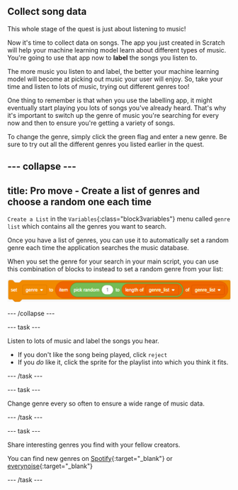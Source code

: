 ## Collect song data

This whole stage of the quest is just about listening to music!

Now it's time to collect data on songs. The app you just created in Scratch will help your machine learning model learn about different types of music. You're going to use that app now to **label** the songs you listen to.

The more music you listen to and label, the better your machine learning model will become at picking out music your user will enjoy. So, take your time and listen to lots of music, trying out different genres too!

One thing to remember is that when you use the labelling app, it might eventually start playing you lots of songs you've already heard. That's why it's important to switch up the genre of music you're searching for every now and then to ensure you're getting a variety of songs.

To change the genre, simply click the green flag and enter a new genre. Be sure to try out all the different genres you listed earlier in the quest.

--- collapse ---
---
title: Pro move - Create a list of genres and choose a random one each time
---

`Create a List` in the `Variables`{:class="block3variables"} menu called `genre list` which contains all the genres you want to search.  

Once you have a list of genres, you can use it to automatically set a random genre each time the application searches the music database.  

When you set the genre for your search in your main script, you can use this combination of blocks to instead to set a random genre from your list:

![](images/shuffle_block.png)

--- /collapse ---

--- task ---

Listen to lots of music and label the songs you hear.

+ If you don't like the song being played, click `reject`
+ If you *do* like it, click the sprite for the playlist into which you think it fits.

--- /task ---

--- task ---

Change genre every so often to ensure a wide range of music data.

--- /task ---


--- task ---

Share interesting genres you find with your fellow creators. 

You can find new genres on [Spotify](https://open.spotify.com/genre/hub-browse-grid){:target="_blank"} or [everynoise](https://everynoise.com/){:target="_blank"}

--- /task ---